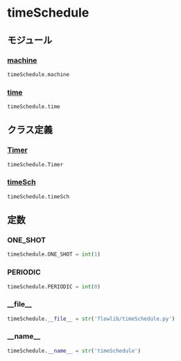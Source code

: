 # timeSchedule

## モジュール

### [machine](../machine/)
```python
timeSchedule.machine
```

### [time](../time/)
```python
timeSchedule.time
```
## クラス定義
### [Timer](../../class/timeSchedule.Timer/)
```python
timeSchedule.Timer
```
### [timeSch](../../class/timeSchedule.timeSch/)
```python
timeSchedule.timeSch
```
## 定数
### ONE\_SHOT
```python
timeSchedule.ONE_SHOT = int(1)
```
### PERIODIC
```python
timeSchedule.PERIODIC = int(0)
```
### \_\_file\_\_
```python
timeSchedule.__file__ = str('flowlib/timeSchedule.py')
```
### \_\_name\_\_
```python
timeSchedule.__name__ = str('timeSchedule')
```
